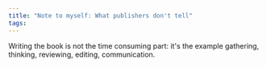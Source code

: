 ```yaml
---
title: "Note to myself: What publishers don't tell"
tags: 
---
```


Writing the book is not the time consuming part: it's the example gathering, thinking, reviewing, editing, communication.